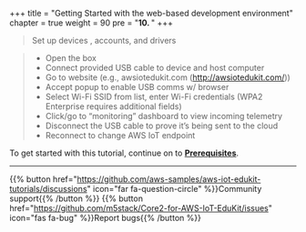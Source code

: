 +++
title = "Getting Started with the web-based development environment"
chapter = true
weight = 90
pre = "<b>10. </b>"
+++

>  Set up devices , accounts, and drivers 


> * Open the box
> * Connect provided USB cable to device and host computer
> * Go to website (e.g., awsiotedukit.com (http://awsiotedukit.com/))
> * Accept popup to enable USB comms w/ browser
> * Select Wi-Fi SSID from list, enter Wi-Fi credentials (WPA2 Enterprise requires additional fields)
> * Click/go to “monitoring” dashboard to view incoming telemetry
> * Disconnect the USB cable to prove it’s being sent to the cloud
> * Reconnect to change AWS IoT endpoint











To get started with this tutorial, continue on to [**Prerequisites**](/en/getting-started-web/prerequisites.html).

---
{{% button href="https://github.com/aws-samples/aws-iot-edukit-tutorials/discussions" icon="far fa-question-circle" %}}Community support{{% /button %}} {{% button href="https://github.com/m5stack/Core2-for-AWS-IoT-EduKit/issues" icon="fas fa-bug" %}}Report bugs{{% /button %}}